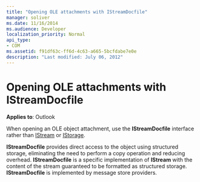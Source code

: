 ```yaml
---
title: "Opening OLE attachments with IStreamDocfile"
manager: soliver
ms.date: 11/16/2014
ms.audience: Developer
localization_priority: Normal
api_type:
- COM
ms.assetid: f91df63c-ff6d-4c63-a665-5bcfdabe7e0e
description: "Last modified: July 06, 2012"
---
```


# Opening OLE attachments with IStreamDocfile

**Applies to**: Outlook 
  
When opening an OLE object attachment, use the **IStreamDocfile** interface rather than [IStream](http://msdn.microsoft.com/en-us/library/windows/desktop/aa380034%28v=vs.85%29.aspx) or [IStorage](http://msdn.microsoft.com/en-us/library/windows/desktop/aa380015%28v=vs.85%29.aspx). 

**IStreamDocfile** provides direct access to the object using structured storage, eliminating the need to perform a copy operation and reducing overhead. **IStreamDocfile** is a specific implementation of **IStream** with the content of the stream guaranteed to be formatted as structured storage. **IStreamDocfile** is implemented by message store providers. 
  

